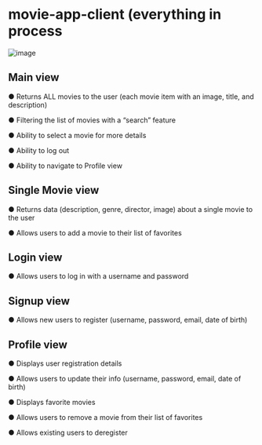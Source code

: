 # movie-app-client (everything in process
![image](https://github.com/CoderMCH/movie-app-client/assets/160289936/404cf362-128a-4ef6-bd5e-75fbdbb5ea2c)

## Main view
● Returns ALL movies to the user (each movie item with an image, title, and description)

● Filtering the list of movies with a “search” feature

● Ability to select a movie for more details

● Ability to log out

● Ability to navigate to Profile view

## Single Movie view
● Returns data (description, genre, director, image) about a single movie to the user

● Allows users to add a movie to their list of favorites

## Login view
● Allows users to log in with a username and password

## Signup view
● Allows new users to register (username, password, email, date of birth)

## Profile view
● Displays user registration details

● Allows users to update their info (username, password, email, date of birth)

● Displays favorite movies

● Allows users to remove a movie from their list of favorites

● Allows existing users to deregister
